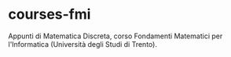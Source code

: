 # courses-fmi
Appunti di Matematica Discreta, corso Fondamenti Matematici per l'Informatica (Università degli Studi di Trento).
